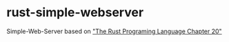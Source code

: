 # rust-simple-webserver
Simple-Web-Server based on ["The Rust Programing Language Chapter 20"](https://doc.rust-lang.org/book/ch20-00-final-project-a-web-server.html)

